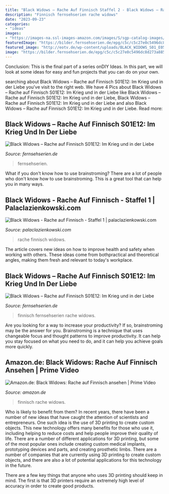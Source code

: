 ```yaml
---
title: "Black Widows – Rache Auf Finnisch Staffel 2 - Black Widows – Rache Auf Finnisch S01e12: Im Krieg Und In Der Liebe"
description: "Finnisch fernsehserien rache widows"
date: "2023-09-23"
categories:
- "ideas"
images:
- "https://images-na.ssl-images-amazon.com/images/S/sgp-catalog-images/region_DE/rgubg-P6ZBNZZDJ16-Full-Image_GalleryBackground-en-US-1617957897836._SX720_.jpg"
featuredImage: "https://bilder.fernsehserien.de/epg/c5c/c5c27e0c5496dc8d273a8854c2d5eff1cad375df_b.jpg"
featured_image: "http://eotv.de/wp-content/uploads/BLACK_WIDOWS_S01_E05.jpg"
image: "https://bilder.fernsehserien.de/epg/c5c/c5c27e0c5496dc8d273a8854c2d5eff1cad375df_b.jpg"
---
```



Conclusion:
This is the final part of a series onDIY Ideas. In this part, we will look at some ideas for easy and fun projects that you can do on your own.

	

		
searching about Black Widows – Rache auf Finnisch S01E12: Im Krieg und in der Liebe you've visit to the right web. We have 4 Pics about Black Widows – Rache auf Finnisch S01E12: Im Krieg und in der Liebe like Black Widows – Rache auf Finnisch S01E12: Im Krieg und in der Liebe, Black Widows – Rache auf Finnisch S01E12: Im Krieg und in der Liebe and also Black Widows – Rache auf Finnisch S01E12: Im Krieg und in der Liebe. Read more:
		
    
## Black Widows – Rache Auf Finnisch S01E12: Im Krieg Und In Der Liebe

<img loading=lazy src="https://bilder.fernsehserien.de/epg/c5c/c5c27e0c5496dc8d273a8854c2d5eff1cad375df_b.jpg" onerror="this.onerror=null;this.src='https://tse1.mm.bing.net/th?id=OIP.kDLecClGkhPjHltD99NLQQHaE8&amp;pid=15.1';" alt="Black Widows – Rache auf Finnisch S01E12: Im Krieg und in der Liebe">

_Source: fernsehserien.de_

>fernsehserien. 

	

What if you don't know how to use brainstroming?
There are a lot of people who don't know how to use brainstroming. This is a great tool that can help you in many ways.

    
## Black Widows - Rache Auf Finnisch - Staffel 1 | Palaclazienkowski.com

<img loading=lazy src="http://eotv.de/wp-content/uploads/BLACK_WIDOWS_S01_E05.jpg" onerror="this.onerror=null;this.src='https://tse2.mm.bing.net/th?id=OIP.G5c1-1IMvQkmDzh-nvvx6AHaEK&amp;pid=15.1';" alt="Black Widows - Rache auf Finnisch - Staffel 1 | palaclazienkowski.com">

_Source: palaclazienkowski.com_

>rache finnisch widows. 

	

The article covers new ideas on how to improve health and safety when working with others. These ideas come from bothpractical and theoretical angles, making them fresh and relevant to today's workplace.

    
## Black Widows – Rache Auf Finnisch S01E12: Im Krieg Und In Der Liebe

<img loading=lazy src="https://bilder.fernsehserien.de/epg/eot/eot_170718_0330_ecec2deb_black_widows_-_rache_auf_finnisch_b.jpg" onerror="this.onerror=null;this.src='https://tse1.mm.bing.net/th?id=OIP.M6WaIF980XrkEeiHRZI-hQHaEK&amp;pid=15.1';" alt="Black Widows – Rache auf Finnisch S01E12: Im Krieg und in der Liebe">

_Source: fernsehserien.de_

>finnisch fernsehserien rache widows. 

	

Are you looking for a way to increase your productivity? If so, brainstroming may be the answer for you. Brainstroming is a technique that uses changeable focus and thought patterns to improve productivity. It can help you stay focused on what you need to do, and it can help you achieve goals more quickly.

    
## Amazon.de: Black Widows: Rache Auf Finnisch Ansehen | Prime Video

<img loading=lazy src="https://images-na.ssl-images-amazon.com/images/S/sgp-catalog-images/region_DE/rgubg-P6ZBNZZDJ16-Full-Image_GalleryBackground-en-US-1617957897836._SX720_.jpg" onerror="this.onerror=null;this.src='https://tse3.mm.bing.net/th?id=OIP.JMB7b1cRJLHvWjlNFTIi9gHaEK&amp;pid=15.1';" alt="Amazon.de: Black Widows: Rache auf Finnisch ansehen | Prime Video">

_Source: amazon.de_

>finnisch rache widows. 

	

Who is likely to benefit from them?
In recent years, there have been a number of new ideas that have caught the attention of scientists and entrepreneurs. One such idea is the use of 3D printing to create custom objects. This new technology offers many benefits for those who use it, including helping to reduce costs and help people improve their quality of life.
There are a number of different applications for 3D printing, but some of the most popular ones include creating custom medical implants, prototyping devices and parts, and creating prosthetic limbs. There are a number of companies that are currently using 3D printing to create custom objects, and there are also a lot of potential applications for this technology in the future.

There are a few key things that anyone who uses 3D printing should keep in mind. The first is that 3D printers require an extremely high level of accuracy in order to create good products.


